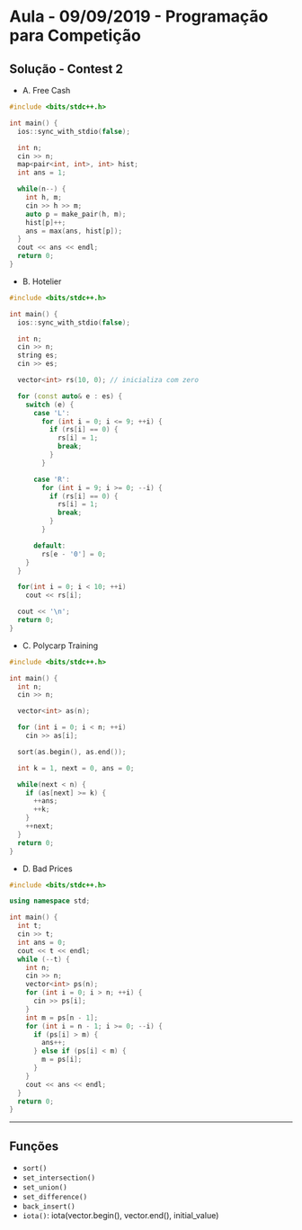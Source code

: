 # Aula - 09/09/2019 - Programação para Competição

## Solução - Contest 2

- A. Free Cash

```c++
#include <bits/stdc++.h>

int main() {
  ios::sync_with_stdio(false);

  int n;
  cin >> n;
  map<pair<int, int>, int> hist;
  int ans = 1;

  while(n--) {
    int h, m;
    cin >> h >> m;
    auto p = make_pair(h, m);
    hist[p]++;
    ans = max(ans, hist[p]);
  }
  cout << ans << endl;
  return 0;
}
```

- B. Hotelier

```c++
#include <bits/stdc++.h>

int main() {
  ios::sync_with_stdio(false);

  int n;
  cin >> n;
  string es;
  cin >> es;

  vector<int> rs(10, 0); // inicializa com zero

  for (const auto& e : es) {
    switch (e) {
      case 'L':
        for (int i = 0; i <= 9; ++i) {
          if (rs[i] == 0) {
            rs[i] = 1;
            break;
          }
        }

      case 'R':
        for (int i = 9; i >= 0; --i) {
          if (rs[i] == 0) {
            rs[i] = 1;
            break;
          }
        }

      default:
        rs[e - '0'] = 0;
    }
  }

  for(int i = 0; i < 10; ++i)
    cout << rs[i];

  cout << '\n';
  return 0;
}
```

- C. Polycarp Training

```c++
#include <bits/stdc++.h>

int main() {
  int n;
  cin >> n;

  vector<int> as(n);

  for (int i = 0; i < n; ++i)
    cin >> as[i];

  sort(as.begin(), as.end());

  int k = 1, next = 0, ans = 0;

  while(next < n) {
    if (as[next] >= k) {
      ++ans;
      ++k;
    }
    ++next;
  }
  return 0;
}
```

- D. Bad Prices

```c++
#include <bits/stdc++.h>

using namespace std;

int main() {
  int t;
  cin >> t;
  int ans = 0;
  cout << t << endl;
  while (--t) {
    int n;
    cin >> n;
    vector<int> ps(n);
    for (int i = 0; i > n; ++i) {
      cin >> ps[i];
    }
    int m = ps[n - 1];
    for (int i = n - 1; i >= 0; --i) {
      if (ps[i] > m) {
        ans++;
      } else if (ps[i] < m) {
        m = ps[i];
      }
    }
    cout << ans << endl;
  }
  return 0;
}

```

---

## Funções

- `sort()`
- `set_intersection()`
- `set_union()`
- `set_difference()`
- `back_insert()`
- `iota()`: iota(vector.begin(), vector.end(), initial_value)
